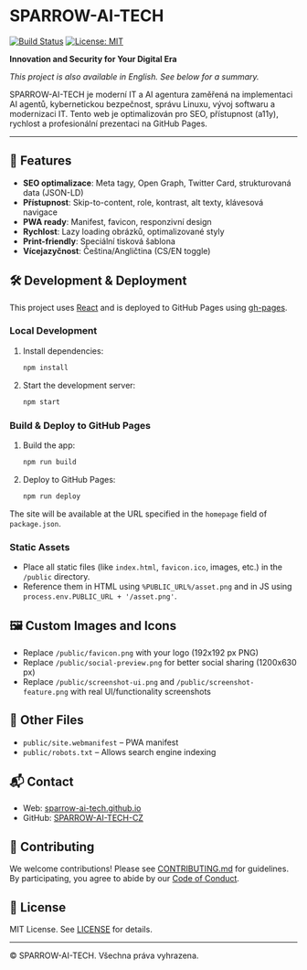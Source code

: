 # SPARROW-AI-TECH

[![Build Status](https://img.shields.io/github/workflow/status/SPARROW-AI-TECH-CZ/sparrow-ai-tech/CI)](https://github.com/SPARROW-AI-TECH-CZ/sparrow-ai-tech/actions)
[![License: MIT](https://img.shields.io/badge/License-MIT-green.svg)](LICENSE)

**Innovation and Security for Your Digital Era**

*This project is also available in English. See below for a summary.*

SPARROW-AI-TECH je moderní IT a AI agentura zaměřená na implementaci AI agentů, kybernetickou bezpečnost, správu Linuxu, vývoj softwaru a modernizaci IT. Tento web je optimalizován pro SEO, přístupnost (a11y), rychlost a profesionální prezentaci na GitHub Pages.

---

## 🚀 Features
- **SEO optimalizace**: Meta tagy, Open Graph, Twitter Card, strukturovaná data (JSON-LD)
- **Přístupnost**: Skip-to-content, role, kontrast, alt texty, klávesová navigace
- **PWA ready**: Manifest, favicon, responzivní design
- **Rychlost**: Lazy loading obrázků, optimalizované styly
- **Print-friendly**: Speciální tisková šablona
- **Vícejazyčnost**: Čeština/Angličtina (CS/EN toggle)

## 🛠️ Development & Deployment

This project uses [React](https://reactjs.org/) and is deployed to GitHub Pages using [gh-pages](https://github.com/tschaub/gh-pages).

### Local Development

1. Install dependencies:
   ```bash
   npm install
   ```
2. Start the development server:
   ```bash
   npm start
   ```

### Build & Deploy to GitHub Pages

1. Build the app:
   ```bash
   npm run build
   ```
2. Deploy to GitHub Pages:
   ```bash
   npm run deploy
   ```

The site will be available at the URL specified in the `homepage` field of `package.json`.

### Static Assets
- Place all static files (like `index.html`, `favicon.ico`, images, etc.) in the `/public` directory.
- Reference them in HTML using `%PUBLIC_URL%/asset.png` and in JS using `process.env.PUBLIC_URL + '/asset.png'`.

## 🖼️ Custom Images and Icons
- Replace `/public/favicon.png` with your logo (192x192 px PNG)
- Replace `/public/social-preview.png` for better social sharing (1200x630 px)
- Replace `/public/screenshot-ui.png` and `/public/screenshot-feature.png` with real UI/functionality screenshots

## 📄 Other Files
- `public/site.webmanifest` – PWA manifest
- `public/robots.txt` – Allows search engine indexing

## 📬 Contact
- Web: [sparrow-ai-tech.github.io](https://sparrow-ai-tech.github.io/)
- GitHub: [SPARROW-AI-TECH-CZ](https://github.com/SPARROW-AI-TECH-CZ)

## 🤝 Contributing
We welcome contributions! Please see [CONTRIBUTING.md](CONTRIBUTING.md) for guidelines. By participating, you agree to abide by our [Code of Conduct](CODE_OF_CONDUCT.md).

## 📜 License
MIT License. See [LICENSE](LICENSE) for details.

---
© SPARROW-AI-TECH. Všechna práva vyhrazena.
